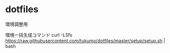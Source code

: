 # dotfiles
環境調整用

環境一括生成コマンド
 curl -LSfs https://raw.githubusercontent.com/tukumo/dotfiles/master/setup/setup.sh | bash
